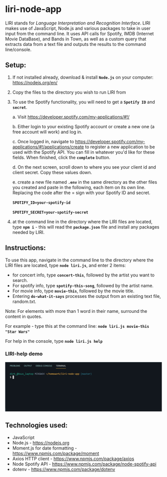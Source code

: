 # liri-node-app

LIRI stands for *Language Interpretation and Recognition Interface*.
LIRI makes use of JavaScript, Node.js and various packages to take in user input from the command line. It uses API calls for Spotify, IMDB (Internet Movie DataBase), and Bands in Town, as well as a custom query that extracts data from a text file and outputs the results to the command line/console.

## Setup:
1. If not installed already, download & install **`Node.js`** on your computer: https://nodejs.org/en/

2. Copy the files to the directory you wish to run LIRI from  
3. To use the Spotify functionality, you will need to get a **`Spotify ID`** and **`secret`**.

    a. Visit <https://developer.spotify.com/my-applications/#!/>
    
    b. Either login to your existing Spotify account or create a new one (a free account will work) and log in.
    
    c. Once logged in, navigate to <https://developer.spotify.com/my-applications/#!/applications/create> to register a new application to be used with the Spotify API. You can fill in whatever you'd like for these fields. When finished, click the **`complete`** button.
    
    d. On the next screen, scroll down to where you see your client id and client secret. Copy these values down.
    
    e. create a new file named **`.env`** in the same directory as the other files you created and paste in the following, each item on its own line. Replacing the code after the = sign with your Spotify ID and secret.

    **`SPOTIFY_ID=your-spotify-id`**

    **`SPOTIFY_SECRET=your-spotify-secret`**

4. at the command line in the directory where the LIRI files are located, type **`npm i`** - this will read the **`package.json`** file and install any packages needed by LIRI.


## Instructions:
To use this app, navigate in the command line to the directory where the LIRI files are located, type **`node liri.js`**, and enter 2 items: 
* for concert info, type **`concert-this`**, followed by the artist you want to search.
* For spotify info, type **`spotify-this-song`**, followed by the artist name. 
* For movie info, type **`movie-this`**, followed by the movie title. 
* Entering **`do-what-it-says`** processes the output from an existing text file, random.txt. 

Note: For elements with more than 1 word in their name, surround the content in quotes.

For example - type this at the command line: **`node liri.js movie-this "Star Wars"`**

For help in the console, type **`node liri.js help`**

### LIRI-help demo
![LIRI Spotify demo](./gifs/liri-help.gif)


## Technologies used:
* JavaScript
* Node.js - https://nodejs.org
* Moment.js for date formatting - https://www.npmjs.com/package/moment
* Axios HTTP client - https://www.npmjs.com/package/axios
* Node Spotify API - https://www.npmjs.com/package/node-spotify-api
* dotenv - https://www.npmjs.com/package/dotenv

